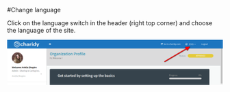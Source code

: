 #Change language

Click on the language switch in the header (right top corner) and choose the language of the site.

![](/assets/charidy-admin-user-guide/image35.png)